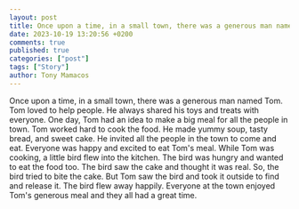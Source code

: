 ```yaml
---
layout: post
title: Once upon a time, in a small town, there was a generous man named Tom
date: 2023-10-19 13:20:56 +0200
comments: true
published: true
categories: ["post"]
tags: ["Story"]
author: Tony Mamacos
---
```

Once upon a time, in a small town, there was a generous man named Tom. Tom loved to help people. He always shared his toys and treats with everyone. One day, Tom had an idea to make a big meal for all the people in town.
Tom worked hard to cook the food. He made yummy soup, tasty bread, and sweet cake. He invited all the people in the town to come and eat. Everyone was happy and excited to eat Tom's meal.
While Tom was cooking, a little bird flew into the kitchen. The bird was hungry and wanted to eat the food too. The bird saw the cake and thought it was real. So, the bird tried to bite the cake. But Tom saw the bird and took it outside to find and release it. The bird flew away happily. Everyone at the town enjoyed Tom's generous meal and they all had a great time.
